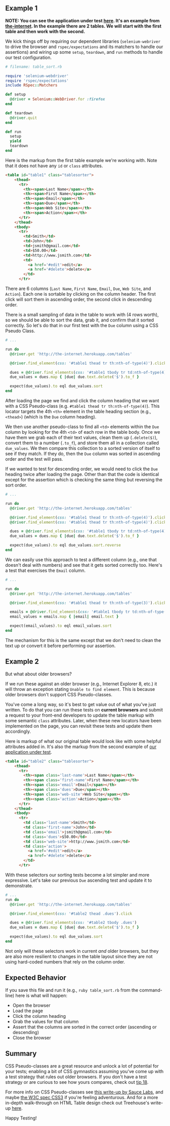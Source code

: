 ## Example 1

__NOTE: You can see the application under test [here](http://the-internet.herokuapp.com/tables). It's an example from [the-internet](https://github.com/tourdedave/the-internet). In the example there are 2 tables. We will start with the first table and then work with the second.__

We kick things off by requiring our dependent libraries (`selenium-webriver` to drive the browser and `rspec/expectations` and its matchers to handle our assertions) and wiring up some `setup`, `teardown`, and `run` methods to handle our test configuration.

```ruby
# filename: table_sort.rb

require 'selenium-webdriver'
require 'rspec/expectations'
include RSpec::Matchers

def setup
  @driver = Selenium::WebDriver.for :firefox
end

def teardown
  @driver.quit
end

def run
  setup
  yield
  teardown
end
```

Here is the markup from the first table example we're working with. Note that it does not have any `id` or `class` attributes.

```html
<table id="table1" class="tablesorter">
    <thead>
      <tr>
        <th><span>Last Name</span></th>
        <th><span>First Name</span></th>
        <th><span>Email</span></th>
        <th><span>Due</span></th>
        <th><span>Web Site</span></th>
        <th><span>Action</span></th>
      </tr>
    </thead>
    <tbody>
      <tr>
        <td>Smith</td>
        <td>John</td>
        <td>jsmith@gmail.com</td>
        <td>$50.00</td>
        <td>http://www.jsmith.com</td>
        <td>
          <a href='#edit'>edit</a>
          <a href='#delete'>delete</a>
        </td>
      </tr>
```

There are 6 columns (`Last Name`, `First Name`, `Email`, `Due`, `Web Site`, and `Action`). Each one is sortable by clicking on the column header. The first click will sort them in ascending order, the second click in descending order.

There is a small sampling of data in the table to work with (4 rows worth), so we should be able to sort the data, grab it, and confirm that it sorted correctly. So let's do that in our first test with the `Due` column using a CSS Pseudo Class.

```ruby
# ...

run do
  @driver.get 'http://the-internet.herokuapp.com/tables'

  @driver.find_element(css: '#table1 thead tr th:nth-of-type(4)').click

  dues = @driver.find_elements(css: '#table1 tbody tr td:nth-of-type(4)')
  due_values = dues.map { |due| due.text.delete('$').to_f }

  expect(due_values).to eql due_values.sort
end
```

After loading the page we find and click the column heading that we want with a CSS Pseudo-class (e.g. `#table1 thead tr th:nth-of-type(4)`). This locator targets the 4th `<th>` element in the table heading section (e.g., `<thead>`) (which is the `Due` column heading).

We then use another pseudo-class to find all `<td>` elements within the `Due` column by looking for the 4th `<td>` of each row in the table body. Once we have them we grab each of their text values, clean them up (`.delete($)`), convert them to a number (`.to_f`), and store them all in a collection called `due_values`. We then compare this collection to a sorted version of itself to see if they match. If they do, then the `Due` column was sorted in ascending order and the test will pass.

If we wanted to test for descending order, we would need to click the `Due` heading twice after loading the page. Other than that the code is identical except for the assertion which is checking the same thing but reversing the sort order.

```ruby
# ...

run do
  @driver.get 'http://the-internet.herokuapp.com/tables'

  @driver.find_element(css: '#table1 thead tr th:nth-of-type(4)').click
  @driver.find_element(css: '#table1 thead tr th:nth-of-type(4)').click

  dues = @driver.find_elements(css: '#table1 tbody tr td:nth-of-type(4)')
  due_values = dues.map { |due| due.text.delete('$').to_f }

  expect(due_values).to eql due_values.sort.reverse
end
```

We can easily use this approach to test a different column (e.g., one that doesn't deal with numbers) and see that it gets sorted correctly too. Here's a test that exercises the `Email` column.

```ruby
# ...

run do
  @driver.get 'http://the-internet.herokuapp.com/tables'

  @driver.find_element(css: '#table1 thead tr th:nth-of-type(3)').click

  emails = @driver.find_elements(css: '#table1 tbody tr td:nth-of-type(3)')
  email_values = emails.map { |email| email.text }

  expect(email_values).to eql email_values.sort
end
```

The mechanism for this is the same except that we don't need to clean the text up or convert it before performing our assertion.

## Example 2

But what about older browsers?

If we run these against an older browser (e.g., Internet Explorer 8, etc.) it will throw an exception stating `Unable to find element`. This is because older browsers don't support CSS Pseudo-classes.

You've come a long way, so it's best to get value out of what you've just written. To do that you can run these tests on __current browsers__ and submit a request to your front-end developers to update the table markup with some semantic `class` attributes. Later, when these new locators have been implemented on the page, you can revisit these tests and update them accordingly.

Here is markup of what our original table would look like with some helpful attributes added in. It's also the markup from the second example of [our application under test](http://the-internet.herokuapp.com/tables).

```html
<table id="table2" class="tablesorter">
    <thead>
      <tr>
        <th><span class='last-name'>Last Name</span></th>
        <th><span class='first-name'>First Name</span></th>
        <th><span class='email'>Email</span></th>
        <th><span class='dues'>Due</span></th>
        <th><span class='web-site'>Web Site</span></th>
        <th><span class='action'>Action</span></th>
      </tr>
    </thead>
    <tbody>
      <tr>
        <td class='last-name'>Smith</td>
        <td class='first-name'>John</td>
        <td class='email'>jsmith@gmail.com</td>
        <td class='dues'>$50.00</td>
        <td class='web-site'>http://www.jsmith.com</td>
        <td class='action'>
          <a href='#edit'>edit</a>
          <a href='#delete'>delete</a>
        </td>
      </tr>
```

With these selectors our sorting tests become a lot simpler and more expressive. Let's take our previous `Due` ascending test and update it to demonstrate.

```ruby
# ...
run do
  @driver.get 'http://the-internet.herokuapp.com/tables'

  @driver.find_element(css: '#table2 thead .dues').click

  dues = @driver.find_elements(css: '#table2 tbody .dues')
  due_values = dues.map { |due| due.text.delete('$').to_f }

  expect(due_values).to eql due_values.sort
end
```

Not only will these selectors work in current _and_ older browsers, but they are also more resilient to changes in the table layout since they are not using hard-coded numbers that rely on the column order.


## Expected Behavior

If you save this file and run it (e.g., `ruby table_sort.rb` from the command-line) here is what will happen:

+ Open the browser
+ Load the page
+ Click the column heading
+ Grab the values for that column
+ Assert that the columns are sorted in the correct order (ascending or descending)
+ Close the browser

## Summary

CSS Pseudo-classes are a great resource and unlock a lot of potential for your tests; enabling a bit of CSS gymnastics assuming you've come up with a test strategy that rules out older browsers. If you don't have a test strategy or are curious to see how yours compares, check out [tip 18](/docs/what-to-test/18-what-to-test).

For more info on CSS Pseudo-classes see [this write-up by Sauce Labs](https://saucelabs.com/resources/selenium/css-selectors), and maybe [the W3C spec CSS3](http://www.w3.org/TR/css3-selectors/#structural-pseudos) if you're feeling adventurous. And for a more in-depth walk-through on HTML Table design check out Treehouse's write-up [here](http://blog.teamtreehouse.com/how-to-code-sortable-tabular-data-with-jquery).

Happy Testing!